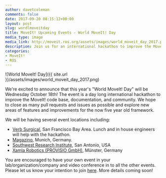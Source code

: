 ```yaml
---
author: davetcoleman
comments: false
date: 2017-09-20 08:15:12+00:00
layout: post
slug: wordlmoveitday
title: MoveIt! Upcoming Events - World MoveIt! Day
media_type: image
media_link: http://moveit.ros.org/assets/images/world_moveit_day_2017.png
description: Join us for an international hackathon to improve the MoveIt! code base, documentation, and community.
categories:
- MoveIt!
- ROS
---
```


![World MoveIt! Day]({{ site.url }}/assets/images/world_moveit_day_2017.png)

We're excited to announce that this year's "World MoveIt! Day" will be Wednesday October 18th! The event is a day long international hackathon to improve the MoveIt! code base, documentation, and community. We hope to close as many pull requests and issues as possible and explore new areas of features and improvements for the now five year old framework.

We will be having several event locations including:

- [Verb Surgical](http://www.verbsurgical.com/), San Francisco Bay Area. Lunch and in house engineers will help with the hackathon.
- [Magazino](https://www.magazino.eu/), Munich, Germany.
- [Southwest Research Institute](http://www.swri.org/ros-industrial), San Antonio, USA
- [Xamla Robotics (PROVISIO GmbH)](http://xamla.com/en/), Münster, Germany

You are encouraged to have your own event in your lab/organization/company and video conference in to all the other events.  Please let us know your intention to join [here](https://goo.gl/forms/Luia41ONpu1T0JJp2). More details coming soon!
